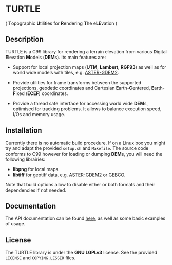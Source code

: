 # TURTLE
( **T**opographic **U**tilities for **R**endering **T**he e**LE**vation )

## Description

TURTLE is a C99 library for rendering a terrain elevation from various
**D**igital **E**levation **M**odels (**DEM**s). Its main features are:

* Support for local projection maps (**UTM**, **Lambert**, **RGF93**) as well
as for world wide models with tiles, e.g. [ASTER-GDEM2](https://asterweb.jpl.nasa.gov/gdem.asp).

* Provide utilities for frame transforms between the supported projections,
geodetic coordinates and Cartesian **E**arth-**C**entered, **E**arth-**F**ixed
(**ECEF**) coordinates.

* Provide a thread safe interface for accessing world wide **DEM**s,
optimised for tracking problems. It allows to balance execution speed, I/Os and
memory usage.

## Installation

Currently there is no automatic build procedure. If on a Linux box you might
try and adapt the provided `setup.sh` and `Makefile`. The source code conforms
to C99 however for loading or dumping **DEM**s, you will need the following
librairies:

* **libpng** for local maps.
* **libtiff** for geotiff data, e.g. [ASTER-GDEM2](https://asterweb.jpl.nasa.gov/gdem.asp) or
[GEBCO](http://www.gebco.net/).

Note that build options allow to disable either or both formats and their
dependencies if not needed.

## Documentation

The API documentation can be found
[here](https://niess.github.io/turtle/docs/index.html#HEAD), as well as some
basic examples of usage.

## License

The TURTLE library is  under the **GNU LGPLv3** license. See the provided
`LICENSE` and `COPYING.LESSER` files.
